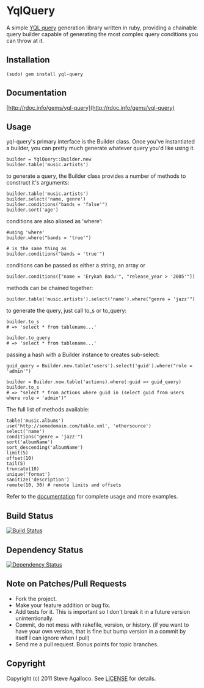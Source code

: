 YqlQuery
========

A simple [YQL query](http://developer.yahoo.com/yql/guide/index.html) generation library written in ruby, providing a chainable query builder capable of generating the most complex query conditions you can throw at it.

## Installation

    (sudo) gem install yql-query

## Documentation

[http://rdoc.info/gems/yql-query](http://rdoc.info/gems/yql-query)

Usage
-----

yql-query's primary interface is the Builder class.  Once you've instantiated a builder, you can pretty much generate whatever query you'd like using it.

    builder = YqlQuery::Builder.new
    builder.table('music.artists')

to generate a query, the Builder class provides a number of methods to construct it's arguments:

    builder.table('music.artists')
    builder.select('name, genre')
    builder.conditions("bands = 'false'")
    builder.sort('age')

conditions are also aliased as 'where':

    #using 'where'
    builder.where("bands = 'true'")

    # is the same thing as
    builder.conditions("bands = 'true'")

conditions can be passed as either a string, an array or

    builder.conditions(["name = 'Erykah Badu'", "release_year > '2005'"])

methods can be chained together:

    builder.table('music.artists').select('name').where("genre = 'jazz'")

to generate the query, just call to_s or to_query:

    builder.to_s
    # => 'select * from tablename...'

    builder.to_query
    # => 'select * from tablename...'

passing a hash with a Builder instance to creates sub-select:

    guid_query = Builder.new.table('users').select('guid').where("role = 'admin'")

    builder = Builder.new.table('actions).where(:guid => guid_query)
    builder.to_s
    # => "select * from actions where guid in (select guid from users where role = 'admin')"

The full list of methods available:

    table('music.albums')
    use('http://somedomain.com/table.xml', 'othersource')
    select('name')
    conditions("genre = 'jazz'")
    sort('albumName')
    sort_descending('albumName')
    limit(5)
    offset(10)
    tail(5)
    truncate(10)
    unique('format')
    sanitize('description')
    remote(10, 30) # remote limits and offsets

Refer to the [documentation](http://rdoc.info/gems/yql-query) for complete usage and more examples.

## <a name="ci"></a>Build Status
[![Build Status](https://secure.travis-ci.org/spagalloco/yql-query.png)][ci]

[ci]: http://travis-ci.org/jnunemaker/twitter

## <a name="dependencies"></a>Dependency Status
[![Dependency Status](https://gemnasium.com/spagalloco/yql-query.png)][gemnasium]

[gemnasium]: https://gemnasium.com/spagalloco/yql-query


## Note on Patches/Pull Requests

* Fork the project.
* Make your feature addition or bug fix.
* Add tests for it. This is important so I don't break it in a
  future version unintentionally.
* Commit, do not mess with rakefile, version, or history.
  (if you want to have your own version, that is fine but bump version in a commit by itself I can ignore when I pull)
* Send me a pull request. Bonus points for topic branches.

## Copyright

Copyright (c) 2011 Steve Agalloco. See [LICENSE](https://github.com/spagalloco/yql-query/blob/master/License.md) for details.
